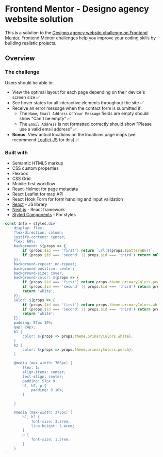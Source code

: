 # Frontend Mentor - Designo agency website solution

This is a solution to the [Designo agency website challenge on Frontend Mentor](https://www.frontendmentor.io/challenges/designo-multipage-website-G48K6rfUT). Frontend Mentor challenges help you improve your coding skills by building realistic projects. 


## Overview

### The challenge

Users should be able to:

- View the optimal layout for each page depending on their device's screen size ✅
- See hover states for all interactive elements throughout the site ✅
- Receive an error message when the contact form is submitted if:
  - The `Name`, `Email Address` or `Your Message` fields are empty should show "Can't be empty" ✅
  - The `Email Address` is not formatted correctly should show "Please use a valid email address" ✅
- **Bonus**: View actual locations on the locations page maps (we recommend [Leaflet JS](https://leafletjs.com/) for this) ✅

### Built with

- Semantic HTML5 markup
- CSS custom properties
- Flexbox
- CSS Grid
- Mobile-first workflow
- React-Helmet for page metadata
- React Leaflet for map API
- React Hook Form for form handling and input validation
- [React](https://reactjs.org/) - JS library
- [Next.js](https://nextjs.org/) - React framework
- [Styled Components](https://styled-components.com/) - For styles


```js
const Info = styled.div`
    display: flex;
    flex-direction: column;
    justify-content: center;
    flex: 60%;
    background: ${props => {
        if (props.$id === 'first') return `url(${props.$patternBG})`;
        if (props.$id === 'second' || props.$id === 'third') return null;
    }};
    background-repeat: no-repeat;
    background-position: center;
    background-size: cover;
    background-color: ${props => {
        if (props.$id === 'first') return props.theme.primaryColors.peach;
        if (props.$id === 'second' || props.$id === 'third') return props.theme.secondaryColors.lighterPeach;
        return 'white';
    }};
    color: ${props => {
        if (props.$id === 'first') return props.theme.primaryColors.white;
        if (props.$id === 'second' || props.$id === 'third') return props.theme.primaryColors.black;
        return 'white';
    }};
    padding: 57px 10%;
    gap: 24px;
    h1 {
        color: ${props => props.theme.primaryColors.white};
    }
    h2 {
        color: ${props => props.theme.primaryColors.peach};
    }

    @media (max-width: 768px) {
        flex: 1;
        align-items: center;
        text-align: center;
        padding: 57px 0;
        h1, h2, p {
            padding: 0 10%;
        }
    
    }

    @media (max-width: 375px) {
        h1, h2 {
            font-size: 3.2rem;
            line-height: 3.4rem;
        }
        p {
            font-size: 1.5rem;
        }
    }
`
